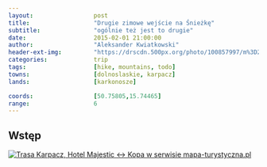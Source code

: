 ```yaml
---
layout:                 post
title:                  "Drugie zimowe wejście na Śnieżkę"
subtitle:               "ogólnie też jest to drugie"
date:                   2015-02-01 21:00:00
author:                 "Aleksander Kwiatkowski"
header-ext-img:         "https://drscdn.500px.org/photo/100857997/m%3D2048/e784cb455bb406af4ee1792ecfc038a9"
categories:             trip
tags:                   [hike, mountains, todo]
towns:                  [dolnoslaskie, karpacz]
lands:                  [karkonosze]

coords:                 [50.75805,15.74465]
range:                  6
---
```


Wstęp
-----

<a href="http://mapa-turystyczna.pl/route/zkdz" title="Trasa Karpacz, Hotel Majestic ↔ Kopa w serwisie mapa-turystyczna.pl"><img alt="Trasa Karpacz, Hotel Majestic ↔ Kopa w serwisie mapa-turystyczna.pl" src="http://mapa-turystyczna.pl/images/icon-s.png" /></a>